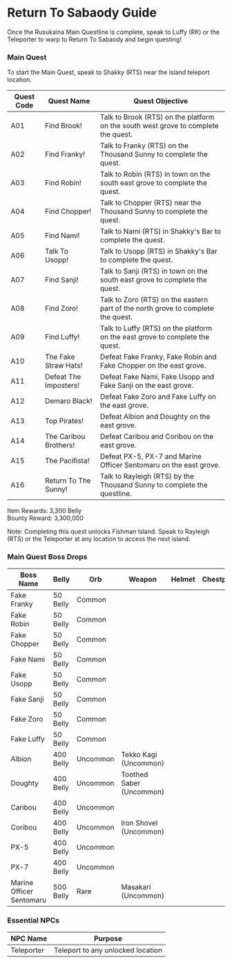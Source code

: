 # Return To Sabaody Guide

Once the Rusukaina Main Questline is complete, speak to Luffy (RK) or the Teleporter to warp to Return To Sabaody and begin questing!

### Main Quest

To start the Main Quest, speak to Shakky (RTS) near the island teleport location.

| Quest Code| Quest Name            | Quest Objective|
|-----------|-----------            |-----------|
| A01       | Find Brook!           |Talk to Brook (RTS) on the platform on the south west grove to complete the quest.|
| A02       | Find Franky!          |Talk to Franky (RTS) on the Thousand Sunny to complete the quest.|
| A03       | Find Robin!           |Talk to Robin (RTS) in town on the south east grove to complete the quest.|
| A04       | Find Chopper!         |Talk to Chopper (RTS) near the Thousand Sunny to complete the quest.|
| A05       | Find Nami!            |Talk to Nami (RTS) in Shakky's Bar to complete the quest.|
| A06       | Talk To Usopp!        |Talk to Usopp (RTS) in Shakky's Bar to complete the quest.|
| A07       | Find Sanji!           |Talk to Sanji (RTS) in town on the south east grove to complete the quest.|
| A08       | Find Zoro!            |Talk to Zoro (RTS) on the eastern part of the north grove to complete the quest.|
| A09       | Find Luffy!           |Talk to Luffy (RTS) on the platform on the east grove to complete the quest.|
| A10       | The Fake Straw Hats!  |Defeat Fake Franky, Fake Robin and Fake Chopper on the east grove.|
| A11       | Defeat The Imposters! |Defeat Fake Nami, Fake Usopp and Fake Sanji on the east grove.|
| A12       | Demaro Black!         |Defeat Fake Zoro and Fake Luffy on the east grove.|
| A13       | Top Pirates!          |Defeat Albion and Doughty on the east grove.|
| A14       | The Caribou Brothers! |Defeat Caribou and Coribou on the east grove.|
| A15       | The Pacifista!        |Defeat PX-5, PX-7 and Marine Officer Sentomaru on the east grove.|
| A16       | Return To The Sunny!  |Talk to Rayleigh (RTS) by the Thousand Sunny to complete the questline.|


Item Rewards: 3,300 Belly<br>
Bounty Reward: 3,300,000

Note: Completing this quest unlocks Fishman Island. Speak to Rayleigh (RTS) or the Teleporter at any location to access the next island.

### Main Quest Boss Drops

| Boss Name                 | Belly      | Orb       | Weapon                   | Helmet    | Chestplate | Leggings  | Boots     | Other          |
|-----------                |----------- |-----------|-----------               |-----------|----------- |-----------|-----------|-----------     |
| Fake Franky               | 50 Belly   | Common    |                          |           |            |           |           |                |
| Fake Robin                | 50 Belly   | Common    |                          |           |            |           |           |                |
| Fake Chopper              | 50 Belly   | Common    |                          |           |            |           |           |                |
| Fake Nami                 | 50 Belly   | Common    |                          |           |            |           |           |                |
| Fake Usopp                | 50 Belly   | Common    |                          |           |            |           |           |                |
| Fake Sanji                | 50 Belly   | Common    |                          |           |            |           |           |                |
| Fake Zoro                 | 50 Belly   | Common    |                          |           |            |           |           |                |
| Fake Luffy                | 50 Belly   | Common    |                          |           |            |           |           |                |
| Albion                    | 400 Belly  | Uncommon  | Tekko Kagi (Uncommon)    |           |            |           |           |                |
| Doughty                   | 400 Belly  | Uncommon  | Toothed Saber (Uncommon) |           |            |           |           |                |
| Caribou                   | 400 Belly  | Uncommon  |                          |           |            |           |           |                |
| Coribou                   | 400 Belly  | Uncommon  | Iron Shovel (Uncommon)   |           |            |           |           |                |
| PX-5                      | 400 Belly  | Uncommon  |                          |           |            |           |           |                |
| PX-7                      | 400 Belly  | Uncommon  |                          |           |            |           |           |                |
| Marine Officer Sentomaru  | 500 Belly  | Rare      | Masakari (Uncommon)      |           |            |           |           |                |

### Essential NPCs

| NPC Name         | Purpose                                    |
|-------------     |-----------                                 |
| Teleporter       | Teleport to any unlocked location          |